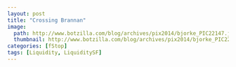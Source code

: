 ```yaml
---
layout: post
title: "Crossing Brannan"
image:
  path: http://www.botzilla.com/blog/archives/pix2014/bjorke_PIC22147.jpg
  thumbnail: http://www.botzilla.com/blog/archives/pix2014/bjorke_PIC22147.jpg
categories: [fStop]
tags: [Liquidity, LiquiditySF]
---
```





